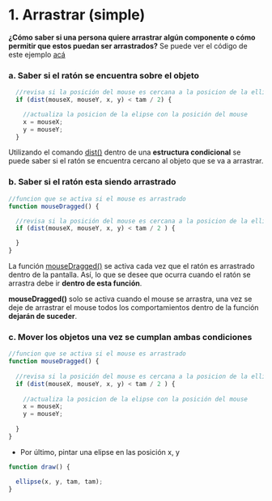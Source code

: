 # 1. Arrastrar \(simple\)



**¿Cómo saber si una persona quiere arrastrar algún componente o cómo permitir que estos puedan ser arrastrados?** Se puede ver el código de este ejemplo [acá](http://alpha.editor.p5js.org/laurajunco/sketches/SkozlcA0Z)

### a. Saber si el ratón se encuentra sobre el objeto

```javascript
  //revisa si la posición del mouse es cercana a la posicion de la ellipse
  if (dist(mouseX, mouseY, x, y) < tam / 2) {

    //actualiza la posicion de la elipse con la posición del mouse
    x = mouseX;
    y = mouseY;
  }
```

Utilizando el comando [dist\(\)](https://p5js.org/reference/#/p5/dist) dentro de una **estructura condicional** se puede saber si el ratón se encuentra cercano al objeto que se va a arrastrar.

### b. Saber si el ratón esta siendo arrastrado

```javascript
//funcion que se activa si el mouse es arrastrado
function mouseDragged() {

  //revisa si la posición del mouse es cercana a la posicion de la ellipse
  if (dist(mouseX, mouseY, x, y) < tam / 2 ) {

  }
}
```

La función [mouseDragged\(\)](https://p5js.org/reference/#/p5/mouseDragged) se activa cada vez que el ratón es arrastrado dentro de la pantalla. Así, lo que se desee que ocurra cuando el ratón se arrastra debe ir **dentro de esta función**.

**mouseDragged\(\)** solo se activa cuando el mouse se arrastra, una vez se deje de arrastrar el mouse todos los comportamientos dentro de la función **dejarán de suceder**.

### c. Mover los objetos una vez se cumplan ambas condiciones

```javascript
//funcion que se activa si el mouse es arrastrado
function mouseDragged() {
​
  //revisa si la posición del mouse es cercana a la posicion de la ellipse
  if (dist(mouseX, mouseY, x, y) < tam / 2 ) {
​
    //actualiza la posicion de la elipse con la posición del mouse
    x = mouseX;
    y = mouseY;
    
  }
}
```

* Por último, pintar una elipse en las posición x, y

```javascript
function draw() {

  ellipse(x, y, tam, tam);
}
```

